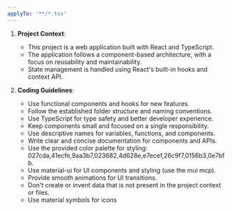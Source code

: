 ```yaml
---
applyTo: '**/*.tsx'
---
```


1. **Project Context**:
   - This project is a web application built with React and TypeScript.
   - The application follows a component-based architecture, with a focus on reusability and maintainability.
   - State management is handled using React's built-in hooks and context API.

2. **Coding Guidelines**:
   - Use functional components and hooks for new features.
   - Follow the established folder structure and naming conventions.
   - Use TypeScript for type safety and better developer experience.
   - Keep components small and focused on a single responsibility.
   - Use descriptive names for variables, functions, and components.
   - Write clear and concise documentation for components and APIs.
   - Use the provided color palette for styling: 027cda,41ecfe,9aa3b7,023682,4d628e,e7ecef,26c9f7,0156b3,0e7bfb.
   - Use material-ui for UI components and styling (use the mui mcp).
   - Provide smooth animations for UI transitions.
   - Don't create or invent data that is not present in the project context or files.
   - Use material symbols for icons